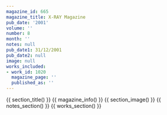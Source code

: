 ```yaml
---
magazine_id: 665
magazine_title: X-RAY Magazine
pub_date: '2001'
volume: ''
number: 8
month: ''
notes: null
pub_date1: 31/12/2001
pub_date2: null
image: null
works_included:
- work_id: 1020
  magazine_page: ''
  published_as: ''
---
```


{{ section_title() }}
{{ magazine_info() }}
{{ section_image() }}
{{ notes_section() }}
{{ works_section() }}

